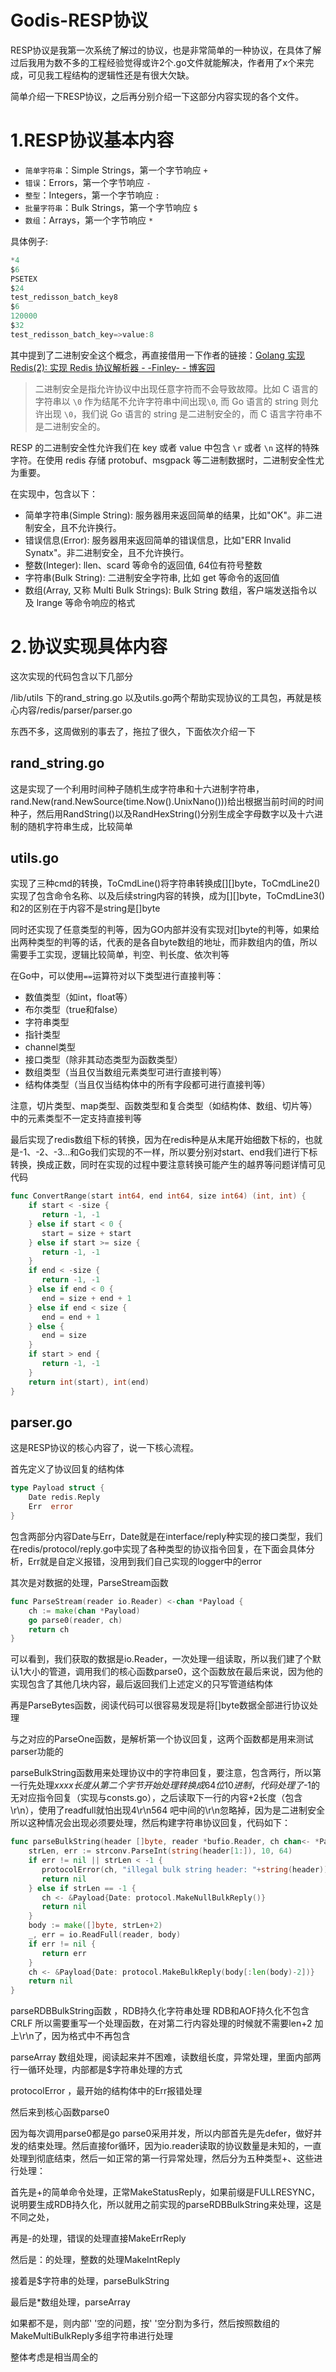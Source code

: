 # Godis-RESP协议

RESP协议是我第一次系统了解过的协议，也是非常简单的一种协议，在具体了解过后我用为数不多的工程经验觉得或许2个.go文件就能解决，作者用了x个来完成，可见我工程结构的逻辑性还是有很大欠缺。

简单介绍一下RESP协议，之后再分别介绍一下这部分内容实现的各个文件。

# 1.RESP协议基本内容

- `简单字符串`：Simple Strings，第一个字节响应 `+`
- `错误`：Errors，第一个字节响应 `-`
- `整型`：Integers，第一个字节响应 `:`
- `批量字符串`：Bulk Strings，第一个字节响应 `$`
- `数组`：Arrays，第一个字节响应 `*`

具体例子:

```Go
*4
$6
PSETEX
$24
test_redisson_batch_key8
$6
120000
$32
test_redisson_batch_key=>value:8
```

其中提到了二进制安全这个概念，再直接借用一下作者的链接：[Golang 实现 Redis(2): 实现 Redis 协议解析器 - -Finley- - 博客园](https://www.cnblogs.com/Finley/p/11923168.html)

> 二进制安全是指允许协议中出现任意字符而不会导致故障。比如 C 语言的字符串以 `\0` 作为结尾不允许字符串中间出现`\0`, 而 Go 语言的 string 则允许出现 `\0`，我们说 Go 语言的 string 是二进制安全的，而 C 语言字符串不是二进制安全的。

RESP 的二进制安全性允许我们在 key 或者 value 中包含 `\r` 或者 `\n` 这样的特殊字符。在使用 redis 存储 protobuf、msgpack 等二进制数据时，二进制安全性尤为重要。

在实现中，包含以下：

- 简单字符串(Simple String): 服务器用来返回简单的结果，比如"OK"。非二进制安全，且不允许换行。
- 错误信息(Error): 服务器用来返回简单的错误信息，比如"ERR Invalid Synatx"。非二进制安全，且不允许换行。
- 整数(Integer): llen、scard 等命令的返回值, 64位有符号整数
- 字符串(Bulk String): 二进制安全字符串, 比如 get 等命令的返回值
- 数组(Array, 又称 Multi Bulk Strings): Bulk String 数组，客户端发送指令以及 lrange 等命令响应的格式

# 2.协议实现具体内容

这次实现的代码包含以下几部分

/lib/utils 下的rand_string.go 以及utils.go两个帮助实现协议的工具包，再就是核心内容/redis/parser/parser.go

东西不多，这周做别的事去了，拖拉了很久，下面依次介绍一下

## rand_string.go

这是实现了一个利用时间种子随机生成字符串和十六进制字符串，rand.New(rand.NewSource(time.Now().UnixNano()))给出根据当前时间的时间种子，然后用RandString()以及RandHexString()分别生成全字母数字以及十六进制的随机字符串生成，比较简单

## utils.go

实现了三种cmd的转换，ToCmdLine()将字符串转换成[][]byte，ToCmdLine2()实现了包含命令名称、以及后续string内容的转换，成为[][]byte，ToCmdLine3()和2的区别在于内容不是string是[]byte

同时还实现了任意类型的判等，因为GO内部并没有实现对[]byte的判等，如果给出两种类型的判等的话，代表的是各自byte数组的地址，而非数组内的值，所以需要手工实现，逻辑比较简单，判空、判长度、依次判等

在Go中，可以使用`==`运算符对以下类型进行直接判等：

- 数值类型（如int，float等）
- 布尔类型（true和false）
- 字符串类型
- 指针类型
- channel类型
- 接口类型（除非其动态类型为函数类型）
- 数组类型（当且仅当数组元素类型可进行直接判等）
- 结构体类型（当且仅当结构体中的所有字段都可进行直接判等）

注意，切片类型、map类型、函数类型和复合类型（如结构体、数组、切片等）中的元素类型不一定支持直接判等

最后实现了redis数组下标的转换，因为在redis种是从末尾开始细数下标的，也就是-1、-2、-3...和Go我们实现的不一样，所以要分别对start、end我们进行下标转换，换成正数，同时在实现的过程中要注意转换可能产生的越界等问题详情可见代码

```Go
func ConvertRange(start int64, end int64, size int64) (int, int) {
    if start < -size {
       return -1, -1
    } else if start < 0 {
       start = size + start
    } else if start >= size {
       return -1, -1
    }
    if end < -size {
       return -1, -1
    } else if end < 0 {
       end = size + end + 1
    } else if end < size {
       end = end + 1
    } else {
       end = size
    }
    if start > end {
       return -1, -1
    }
    return int(start), int(end)
}
```

## parser.go

这是RESP协议的核心内容了，说一下核心流程。

首先定义了协议回复的结构体

```Go
type Payload struct {
    Date redis.Reply
    Err  error
}
```

包含两部分内容Date与Err，Date就是在interface/reply种实现的接口类型，我们在redis/protocol/reply.go中实现了各种类型的协议指令回复，在下面会具体分析，Err就是自定义报错，没用到我们自己实现的logger中的error

其次是对数据的处理，ParseStream函数

```Go
func ParseStream(reader io.Reader) <-chan *Payload {
    ch := make(chan *Payload)
    go parse0(reader, ch)
    return ch
}
```

可以看到，我们获取的数据是io.Reader，一次处理一组读取，所以我们建了个默认1大小的管道，调用我们的核心函数parse0，这个函数放在最后来说，因为他的实现包含了其他几块内容，最后返回我们上述定义的只写管道结构体

再是ParseBytes函数，阅读代码可以很容易发现是将[]byte数据全部进行协议处理

与之对应的ParseOne函数，是解析第一个协议回复，这两个函数都是用来测试parser功能的

parseBulkString函数用来处理协议中的字符串回复，要注意，包含两行，所以第一行先处理$xxxx长度从第二个字节开始处理转换成64位10进制，代码处理了$-1的无对应指令回复（实现与consts.go），之后读取下一行的内容+2长度（包含\r\n），使用了readfull就怕出现4\r\n564 吧中间的\r\n忽略掉，因为是二进制安全所以这种情况会出现必须要处理，然后构建字符串协议回复，代码如下：

```Go
func parseBulkString(header []byte, reader *bufio.Reader, ch chan<- *Payload) error {
    strLen, err := strconv.ParseInt(string(header[1:]), 10, 64)
    if err != nil || strLen < -1 {
       protocolError(ch, "illegal bulk string header: "+string(header))
       return nil
    } else if strLen == -1 {
       ch <- &Payload{Date: protocol.MakeNullBulkReply()}
       return nil
    }
    body := make([]byte, strLen+2)
    _, err = io.ReadFull(reader, body)
    if err != nil {
       return err
    }
    ch <- &Payload{Date: protocol.MakeBulkReply(body[:len(body)-2])}
    return nil
}
```

parseRDBBulkString函数 ，RDB持久化字符串处理 RDB和AOF持久化不包含CRLF 所以需要重写一个处理函数，在对第二行内容处理的时候就不需要len+2 加上\r\n了，因为格式中不再包含

parseArray 数组处理，阅读起来并不困难，读数组长度，异常处理，里面内部两行一循环处理，内部都是$字符串处理的方式

protocolError ，最开始的结构体中的Err报错处理

然后来到核心函数parse0

因为每次调用parse0都是go parse0采用并发，所以内部首先是先defer，做好并发的结束处理。然后直接for循环，因为io.reader读取的协议数量是未知的，一直处理到彻底结束，然后一如正常的第一行异常处理，然后分为五种类型+、这些进行处理：

首先是+的简单命令处理，正常MakeStatusReply，如果前缀是FULLRESYNC，说明要生成RDB持久化，所以就用之前实现的parseRDBBulkString来处理，这是不同之处，

再是-的处理，错误的处理直接MakeErrReply

然后是：的处理，整数的处理MakeIntReply

接着是$字符串的处理，parseBulkString

最后是*数组处理，parseArray

如果都不是，则内部' '空的问题，按' '空分割为多行，然后按照数组的MakeMultiBulkReply多组字符串进行处理

整体考虑是相当周全的
